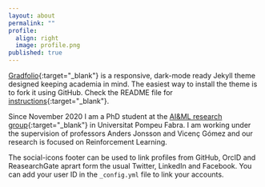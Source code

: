 ```yaml
---
layout: about
permalink: ""
profile:
  align: right
  image: profile.png
published: true
---
```


[Gradfolio](https://github.com/jitinnair1/gradfolio){:target="_blank"} is a responsive, dark-mode ready Jekyll theme designed keeping academia in mind. The easiest way to install the theme is to fork it using GitHub. Check the README file for [instructions](https://github.com/jitinnair1/gradfolio#installation){:target="_blank"}.

Since November 2020 I am a PhD student at the [AI&ML research group](https://www.upf.edu/web/ai-ml){:target="_blank"} in Universitat Pompeu Fabra. I am working under the supervision of professors Anders Jonsson and Vicenç Gómez and our research is focused on Reinforcement Learning.


The social-icons footer can be used to link profiles from GitHub, OrcID and ReasearchGate aprart form the usual Twitter, LinkedIn and Facebook. You can add your user ID in the `_config.yml` file to link your accounts.
